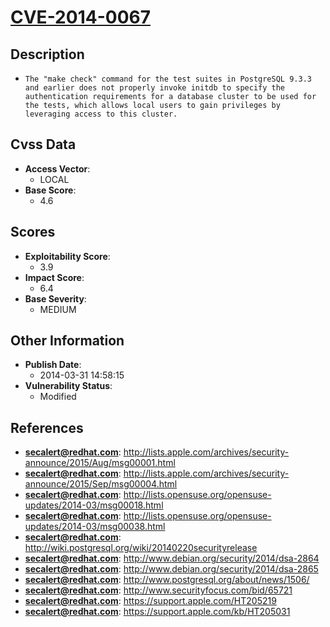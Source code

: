 
# [CVE-2014-0067](https://cve.mitre.org/cgi-bin/cvename.cgi?name=CVE-2014-0067)

## Description

- `The "make check" command for the test suites in PostgreSQL 9.3.3 and earlier does not properly invoke initdb to specify the authentication requirements for a database cluster to be used for the tests, which allows local users to gain privileges by leveraging access to this cluster.`

## Cvss Data

- **Access Vector**:
  - LOCAL
- **Base Score**:
  - 4.6

## Scores

- **Exploitability Score**:
  - 3.9
- **Impact Score**:
  - 6.4
- **Base Severity**:
  - MEDIUM

## Other Information

- **Publish Date**:
  - 2014-03-31 14:58:15
- **Vulnerability Status**:
  - Modified

## References

- **secalert@redhat.com**: http://lists.apple.com/archives/security-announce/2015/Aug/msg00001.html
- **secalert@redhat.com**: http://lists.apple.com/archives/security-announce/2015/Sep/msg00004.html
- **secalert@redhat.com**: http://lists.opensuse.org/opensuse-updates/2014-03/msg00018.html
- **secalert@redhat.com**: http://lists.opensuse.org/opensuse-updates/2014-03/msg00038.html
- **secalert@redhat.com**: http://wiki.postgresql.org/wiki/20140220securityrelease
- **secalert@redhat.com**: http://www.debian.org/security/2014/dsa-2864
- **secalert@redhat.com**: http://www.debian.org/security/2014/dsa-2865
- **secalert@redhat.com**: http://www.postgresql.org/about/news/1506/
- **secalert@redhat.com**: http://www.securityfocus.com/bid/65721
- **secalert@redhat.com**: https://support.apple.com/HT205219
- **secalert@redhat.com**: https://support.apple.com/kb/HT205031
